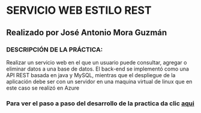 # SERVICIO WEB ESTILO REST 
## Realizado por José Antonio Mora Guzmán 
### DESCRIPCIÓN DE LA PRÁCTICA:
Realizar un servicio web en el que un usuario puede consultar, agregar o eliminar datos a una base de datos. 
El back-end se implementó como una API REST basada en java y MySQL, mientras que el despliegue de la aplicación debe ser con un servidor en una maquina virtual de linux que en este caso se realizó en Azure 

### Para ver el paso a paso del desarrollo de la practica da clic [aqui](https://github.com/JAntonioMoraG/Desarrollo-de-Sistemas-Distribuidos-ESCOM/blob/main/Tarea%206%20ser%20WEB%20REST/Tarea%206.pdf)

